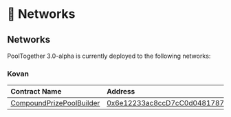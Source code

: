# 📡 Networks

## Networks

PoolTogether 3.0-alpha is currently deployed to the following networks:

### Kovan

| Contract Name | Address |
| :--- | :--- |
| [CompoundPrizePoolBuilder](../protocol/builders/) | [0x6e12233ac8ccD7cC0d0481787D7e7dd943315984](https://kovan.etherscan.io/address/0x6e12233ac8ccD7cC0d0481787D7e7dd943315984) |



